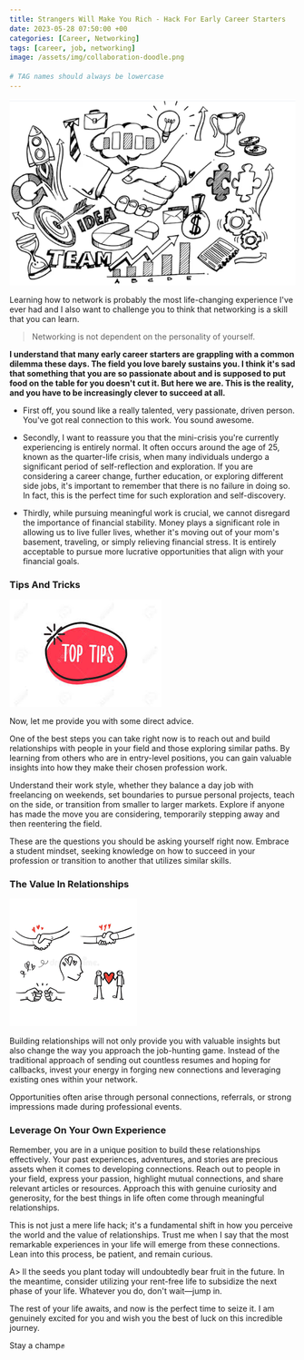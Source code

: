 ```yaml
---
title: Strangers Will Make You Rich - Hack For Early Career Starters
date: 2023-05-28 07:50:00 +00
categories: [Career, Networking]
tags: [career, job, networking]  
image: /assets/img/collaboration-doodle.png

# TAG names should always be lowercase
---
```


![collaboration](/assets/img/collaboration-doodle.png)

Learning how to network is probably the most life-changing experience I've ever had and I also want to challenge you to think that networking is a skill that you can learn.

> Networking is not dependent on the personality of yourself.

**I understand that many early career starters are grappling with a common dilemma these days. The field you love barely sustains you. I think it's sad that something that you are so passionate about and is supposed to put food on the table for you doesn't cut it. But here we are. This is the reality, and you have to be increasingly clever to succeed at all.**


- First off, you sound like a really talented, very passionate, driven person. You've got real connection to this work. You sound awesome. 


- Secondly, I want to reassure you that the mini-crisis you're currently experiencing is entirely normal. It often occurs around the age of 25, known as the quarter-life crisis, when many individuals undergo a significant period of self-reflection and exploration. If you are considering a career change, further education, or exploring different side jobs, it's important to remember that there is no failure in doing so. In fact, this is the perfect time for such exploration and self-discovery.


- Thirdly, while pursuing meaningful work is crucial, we cannot disregard the importance of financial stability. Money plays a significant role in allowing us to live fuller lives, whether it's moving out of your mom's basement, traveling, or simply relieving financial stress. It is entirely acceptable to pursue more lucrative opportunities that align with your financial goals.

### Tips And Tricks

![tips and tricks](/assets/img/tips-and-tricks.jpeg)

Now, let me provide you with some direct advice. 


One of the best steps you can take right now is to reach out and build relationships with people in your field and those exploring similar paths. By learning from others who are in entry-level positions, you can gain valuable insights into how they make their chosen profession work. 


Understand their work style, whether they balance a day job with freelancing on weekends, set boundaries to pursue personal projects, teach on the side, or transition from smaller to larger markets. Explore if anyone has made the move you are considering, temporarily stepping away and then reentering the field.


These are the questions you should be asking yourself right now. Embrace a student mindset, seeking knowledge on how to succeed in your profession or transition to another that utilizes similar skills. 

### The Value In Relationships

![value of relationships](/assets/img/value-of-relationships.png)

Building relationships will not only provide you with valuable insights but also change the way you approach the job-hunting game. Instead of the traditional approach of sending out countless resumes and hoping for callbacks, invest your energy in forging new connections and leveraging existing ones within your network. 


Opportunities often arise through personal connections, referrals, or strong impressions made during professional events.

### Leverage On Your Own Experience

Remember, you are in a unique position to build these relationships effectively. Your past experiences, adventures, and stories are precious assets when it comes to developing connections. Reach out to people in your field, express your passion, highlight mutual connections, and share relevant articles or resources. Approach this with genuine curiosity and generosity, for the best things in life often come through meaningful relationships.


This is not just a mere life hack; it's a fundamental shift in how you perceive the world and the value of relationships. Trust me when I say that the most remarkable experiences in your life will emerge from these connections. Lean into this process, be patient, and remain curious. 


A> ll the seeds you plant today will undoubtedly bear fruit in the future. In the meantime, consider utilizing your rent-free life to subsidize the next phase of your life. Whatever you do, don't wait—jump in. 


The rest of your life awaits, and now is the perfect time to seize it. I am genuinely excited for you and wish you the best of luck on this incredible journey.


Stay a champ✊
